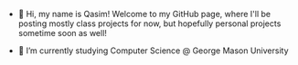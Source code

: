 - 👋 Hi, my name is Qasim! Welcome to my GitHub page, where I'll be posting mostly class projects for now, but hopefully personal projects sometime soon as well!

- 🌱 I’m currently studying Computer Science @ George Mason University

<!---
qasimshahid/qasimshahid is a ✨ special ✨ repository because its `README.md` (this file) appears on your GitHub profile.
You can click the Preview link to take a look at your changes.
--->
